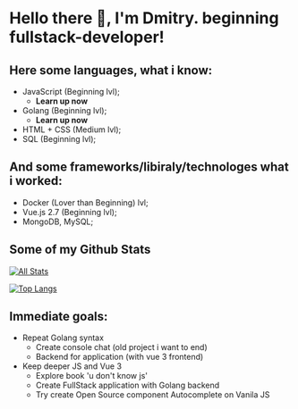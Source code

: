 # Hello there 👋, I'm Dmitry. beginning fullstack-developer!

Here some languages, what i know:
-----
   - JavaScript (Beginning lvl);
     - **Learn up now**
   - Golang (Beginning lvl);
     - **Learn up now**
   - HTML + CSS (Medium lvl);
   - SQL (Beginning lvl);
  
And some frameworks/libiraly/technologes what i worked:
----
   - Docker (Lover than Beginning) lvl;
   - Vue.js 2.7 (Beginning lvl);
   - MongoDB, MySQL;


## Some of my Github Stats

[![All Stats](https://github-readme-stats-axpwmfcg3.vercel.app/api?username=Orynik&theme=tokyonight&show_icons=true&include_all_commits=true&count_private=true&hide=contribs)](https://github.com/pedes/github-readme-stats)

[![Top Langs](https://github-readme-stats-axpwmfcg3.vercel.app/api/top-langs/?username=Orynik&layout=compact&theme=tokyonight)](https://github.com/pedes/github-readme-stats)


## Immediate goals:
   - Repeat Golang syntax
      - Create console chat (old project i want to end)
      - Backend for application (with vue 3 frontend)
   - Keep deeper JS and Vue 3
      - Explore book 'u don't know js'
      - Create FullStack application with Golang backend
      - Try create Open Source component Autocomplete on Vanila JS
